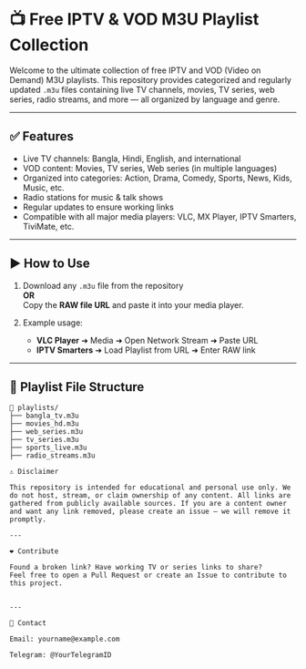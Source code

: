 # 📺 Free IPTV & VOD M3U Playlist Collection

Welcome to the ultimate collection of free IPTV and VOD (Video on Demand) M3U playlists. This repository provides categorized and regularly updated `.m3u` files containing live TV channels, movies, TV series, web series, radio streams, and more — all organized by language and genre.

---

## ✅ Features

- Live TV channels: Bangla, Hindi, English, and international
- VOD content: Movies, TV series, Web series (in multiple languages)
- Organized into categories: Action, Drama, Comedy, Sports, News, Kids, Music, etc.
- Radio stations for music & talk shows
- Regular updates to ensure working links
- Compatible with all major media players: VLC, MX Player, IPTV Smarters, TiviMate, etc.

---

## ▶️ How to Use

1. Download any `.m3u` file from the repository  
   **OR**  
   Copy the **RAW file URL** and paste it into your media player.

2. Example usage:
   - **VLC Player** ➜ Media ➜ Open Network Stream ➜ Paste URL
   - **IPTV Smarters** ➜ Load Playlist from URL ➜ Enter RAW link

---

## 📂 Playlist File Structure

```plaintext
📁 playlists/
├── bangla_tv.m3u
├── movies_hd.m3u
├── web_series.m3u
├── tv_series.m3u
├── sports_live.m3u
├── radio_streams.m3u

⚠️ Disclaimer

This repository is intended for educational and personal use only. We do not host, stream, or claim ownership of any content. All links are gathered from publicly available sources. If you are a content owner and want any link removed, please create an issue — we will remove it promptly.

---

❤️ Contribute

Found a broken link? Have working TV or series links to share?
Feel free to open a Pull Request or create an Issue to contribute to this project.


---

📧 Contact

Email: yourname@example.com

Telegram: @YourTelegramID
